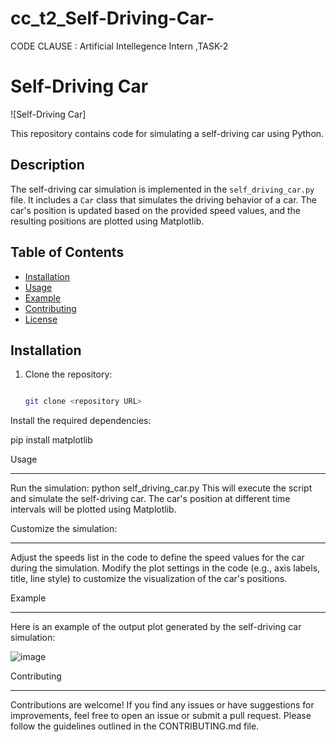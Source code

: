 # cc_t2_Self-Driving-Car-
CODE CLAUSE : Artificial Intellegence Intern ,TASK-2

# Self-Driving Car

![Self-Driving Car]

This repository contains code for simulating a self-driving car using Python.

## Description

The self-driving car simulation is implemented in the `self_driving_car.py` file. It includes a `Car` class that simulates the driving behavior of a car. The car's position is updated based on the provided speed values, and the resulting positions are plotted using Matplotlib.

## Table of Contents

- [Installation](#installation)
- [Usage](#usage)
- [Example](#example)
- [Contributing](#contributing)
- [License](#license)

## Installation

1. Clone the repository:

   ```bash
   
   git clone <repository URL>

Install the required dependencies:

 pip install matplotlib
 
 Usage
 ******
Run the simulation:
python self_driving_car.py
This will execute the script and simulate the self-driving car. The car's position at different time intervals will be plotted using Matplotlib.

Customize the simulation:
**************************
Adjust the speeds list in the code to define the speed values for the car during the simulation.
Modify the plot settings in the code (e.g., axis labels, title, line style) to customize the visualization of the car's positions.

Example
**********
Here is an example of the output plot generated by the self-driving car simulation:

![image](https://github.com/Bhavyasree2003/cc_t2_Self-Driving-Car-/assets/113964720/2657bc5d-e131-43af-8355-ceab3974097e)

Contributing
************
Contributions are welcome! If you find any issues or have suggestions for improvements, feel free to open an issue or submit a pull request. Please follow the guidelines outlined in the CONTRIBUTING.md file.



   
